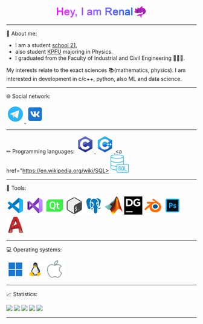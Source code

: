 <p id="header" align="center">
  <img src="https://github.com/JoKeRooo7/JoKeRooo7/raw/develop/gift/my_name.gif" alt="your_gif"
   width="200" height="28">
  <img src="https://github.com/JoKeRooo7/JoKeRooo7/blob/develop/image/devil_shark.png"
  alt="emoji_cat_in_shark" width="32" height="32" >
</p>

---

💬 About me:

* I am a student [school 21](https://21-school.ru/), 
* also student [KPFU](https://kpfu.ru/) majoring in Physics. 
* I graduated from the Faculty of Industrial and Civil Engineering 👨‍🎓🔨.

  
My interests relate to the exact sciences 📚(mathematics, physics). I am interested in development in c/c++, python, also ML and data science.

---

🌐 Social network:

<a href="https://t.me/JoKeRooo7">
  <img src="https://github.com/JoKeRooo7/JoKeRooo7/blob/develop/icons/icons8-telegram-96.png" alt="your_gif" 
     width="48" height="48">
</a>
<a href="https://vk.com/jokerooo7">
  <img src="https://github.com/JoKeRooo7/JoKeRooo7/blob/develop/icons/icons8-vk-96.png" alt="your_gif" 
     width="48" height="48">
</a>

---

✏ Programming languages:
<a href="https://en.wikipedia.org/wiki/C_(programming_language)">
  <img src="https://github.com/JoKeRooo7/JoKeRooo7/blob/develop/icons/c_language.png" alt="your_gif" 
     width="48" height="48">
</a>
<a href="https://en.wikipedia.org/wiki/C%2B%2B">
  <img src="https://github.com/JoKeRooo7/JoKeRooo7/blob/develop/icons/cpp_langugage.png" alt="your_gif" 
     width="48" height="48">
</a>
<a href="https://en.wikipedia.org/wiki/SQL>
  <img src="https://github.com/JoKeRooo7/JoKeRooo7/blob/develop/icons/icons8-sql-60%20(1).png" alt="your_gif" 
     width="48" height="48">
</a>

___

🔧 Tools:

<img src="https://github.com/JoKeRooo7/JoKeRooo7/blob/develop/icons/icons8-visual-studio-code-2019-96.png" alt="your_gif" 
   width="48" height="48">
<img src="https://github.com/JoKeRooo7/JoKeRooo7/blob/develop/icons/icons8-visual-studio-96.png" alt="your_gif" 
   width="48" height="48">
<img src="https://github.com/JoKeRooo7/JoKeRooo7/blob/develop/icons/icons8-qt-100.png" alt="your_gif" 
   width="48" height="48">
<img src="https://github.com/JoKeRooo7/JoKeRooo7/blob/develop/icons/bash.png" alt="your_gif" 
   width="48" height="48">
<img src="https://github.com/JoKeRooo7/JoKeRooo7/blob/develop/icons/icons8-postgresql-96.png" alt="your_gif" 
   width="48" height="48">
<img src="https://github.com/JoKeRooo7/JoKeRooo7/blob/develop/icons/Matlab_Logo.png" alt="your_gif" 
   width="48" height="48">
<img src="https://github.com/JoKeRooo7/JoKeRooo7/blob/develop/icons/datagrip.svg" alt="your_gif" 
   width="48" height="48">
<img src="https://github.com/JoKeRooo7/JoKeRooo7/blob/develop/icons/blender.png" alt="your_gif" 
   width="48" height="48">
<img src="https://github.com/JoKeRooo7/JoKeRooo7/blob/develop/icons/icons8-photoshop-96.png" alt="your_gif" 
   width="48" height="48">
<img src="https://github.com/JoKeRooo7/JoKeRooo7/blob/develop/icons/autocad.png" alt="your_gif" 
   width="48" height="48">

___

💻 Operating systems:

<img src="https://github.com/JoKeRooo7/JoKeRooo7/blob/develop/icons/icons8-windows-11-96.png" alt="your_gif" 
   width="48" height="48">
<img src="https://github.com/JoKeRooo7/JoKeRooo7/blob/develop/icons/inux.png" alt="your_gif" 
   width="48" height="48">
<img src="https://github.com/JoKeRooo7/JoKeRooo7/blob/develop/icons/icons8-macos-100.png" alt="your_gif" 
   width="48" height="48">

___

📈 Statistics:


![](https://github-profile-summary-cards.vercel.app/api/cards/profile-details?username=JoKeRooo7&theme=github_dark)
![](https://github-profile-summary-cards.vercel.app/api/cards/most-commit-language?username=JoKeRooo7&theme=github_dark)
![](https://github-profile-summary-cards.vercel.app/api/cards/repos-per-language?username=JoKeRooo7&theme=github_dark)
![](https://github-profile-summary-cards.vercel.app/api/cards/stats?username=JoKeRooo7&theme=github_dark)
![](https://github-profile-summary-cards.vercel.app/api/cards/productive-time?username=JoKeRooo7&github_dark)

___




